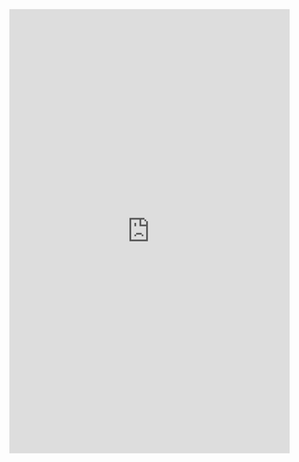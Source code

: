 <iframe src="https://forms.gle/kM9ypaiut3x4wwLm6" width="100%" height="800" frameborder="0" marginheight="0" marginwidth="0">Loading… </iframe>

